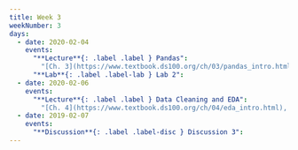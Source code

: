 ```yaml
---
title: Week 3
weekNumber: 3
days:
  - date: 2020-02-04
    events:
      "**Lecture**{: .label .label } Pandas":
        "[Ch. 3](https://www.textbook.ds100.org/ch/03/pandas_intro.html)"
      "**Lab**{: .label .label-lab } Lab 2":
  - date: 2020-02-06
    events:
      "**Lecture**{: .label .label } Data Cleaning and EDA":
        "[Ch. 4](https://www.textbook.ds100.org/ch/04/eda_intro.html), [Ch. 5](https://www.textbook.ds100.org/ch/05/cleaning_structure.html)"
  - date: 2019-02-07
    events:
      "**Discussion**{: .label .label-disc } Discussion 3":
---
```

